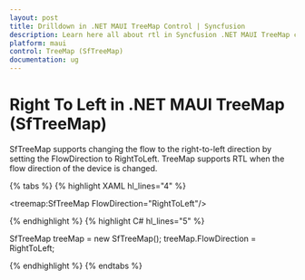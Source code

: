 ```yaml
---
layout: post
title: Drilldown in .NET MAUI TreeMap Control | Syncfusion
description: Learn here all about rtl in Syncfusion .NET MAUI TreeMap control.
platform: maui
control: TreeMap (SfTreeMap)
documentation: ug
---
```


# Right To Left in .NET MAUI TreeMap (SfTreeMap)

SfTreeMap supports changing the flow to the right-to-left direction by setting the FlowDirection to RightToLeft. TreeMap supports RTL when the flow direction of the device is changed.

{% tabs %}
{% highlight XAML hl_lines="4" %}

<treemap:SfTreeMap FlowDirection="RightToLeft"/>

{% endhighlight %}
{% highlight C# hl_lines="5" %}

SfTreeMap treeMap = new SfTreeMap();
treeMap.FlowDirection = RightToLeft;

{% endhighlight %}
{% endtabs %}
